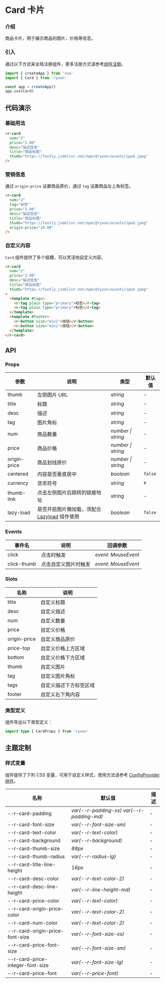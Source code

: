 # Card 卡片

### 介绍

商品卡片，用于展示商品的图片、价格等信息。

### 引入

通过以下方式来全局注册组件，更多注册方式请参考[组件注册](#/zh-CN/advanced-usage#zu-jian-zhu-ce)。

```js
import { createApp } from 'vue'
import { Card } from 'ryxon'

const app = createApp()
app.use(Card)
```

## 代码演示

### 基础用法

```html
<r-card
  num="2"
  price="2.00"
  desc="描述信息"
  title="商品标题"
  thumb="https://fastly.jsdelivr.net/npm/@ryxon/assets/ipad.jpeg"
/>
```

### 营销信息

通过 `origin-price` 设置商品原价，通过 `tag` 设置商品左上角标签。

```html
<r-card
  num="2"
  tag="标签"
  price="2.00"
  desc="描述信息"
  title="商品标题"
  thumb="https://fastly.jsdelivr.net/npm/@ryxon/assets/ipad.jpeg"
  origin-price="10.00"
/>
```

### 自定义内容

`Card` 组件提供了多个插槽，可以灵活地自定义内容。

```html
<r-card
  num="2"
  price="2.00"
  desc="描述信息"
  title="商品标题"
  thumb="https://fastly.jsdelivr.net/npm/@ryxon/assets/ipad.jpeg"
>
  <template #tags>
    <r-tag plain type="primary">标签</r-tag>
    <r-tag plain type="primary">标签</r-tag>
  </template>
  <template #footer>
    <r-button size="mini">按钮</r-button>
    <r-button size="mini">按钮</r-button>
  </template>
</r-card>
```

## API

### Props

| 参数 | 说明 | 类型 | 默认值 |
| --- | --- | --- | --- |
| thumb | 左侧图片 URL | _string_ | - |
| title | 标题 | _string_ | - |
| desc | 描述 | _string_ | - |
| tag | 图片角标 | _string_ | - |
| num | 商品数量 | _number \| string_ | - |
| price | 商品价格 | _number \| string_ | - |
| origin-price | 商品划线原价 | _number \| string_ | - |
| centered | 内容是否垂直居中 | _boolean_ | `false` |
| currency | 货币符号 | _string_ | `¥` |
| thumb-link | 点击左侧图片后跳转的链接地址 | _string_ | - |
| lazy-load | 是否开启图片懒加载，须配合 [Lazyload](/zh/api/lazyload.html) 组件使用 | _boolean_ | `false` |

### Events

| 事件名      | 说明                 | 回调参数            |
| ----------- | -------------------- | ------------------- |
| click       | 点击时触发           | _event: MouseEvent_ |
| click-thumb | 点击自定义图片时触发 | _event: MouseEvent_ |

### Slots

| 名称         | 说明                   |
| ------------ | ---------------------- |
| title        | 自定义标题             |
| desc         | 自定义描述             |
| num          | 自定义数量             |
| price        | 自定义价格             |
| origin-price | 自定义商品原价         |
| price-top    | 自定义价格上方区域     |
| bottom       | 自定义价格下方区域     |
| thumb        | 自定义图片             |
| tag          | 自定义图片角标         |
| tags         | 自定义描述下方标签区域 |
| footer       | 自定义右下角内容       |

### 类型定义

组件导出以下类型定义：

```ts
import type { CardProps } from 'ryxon'
```

## 主题定制

### 样式变量

组件提供了下列 CSS 变量，可用于自定义样式，使用方法请参考 [ConfigProvider 组件](/zh/component/config-provider.html)。

| 名称 | 默认值 | 描述 |
| --- | --- | --- |
| --r-card-padding | _var(--r-padding-xs) var(--r-padding-md)_ | - |
| --r-card-font-size | _var(--r-font-size-sm)_ | - |
| --r-card-text-color | _var(--r-text-color)_ | - |
| --r-card-background | _var(--r-background)_ | - |
| --r-card-thumb-size | _88px_ | - |
| --r-card-thumb-radius | _var(--r-radius-lg)_ | - |
| --r-card-title-line-height | _16px_ | - |
| --r-card-desc-color | _var(--r-text-color-2)_ | - |
| --r-card-desc-line-height | _var(--r-line-height-md)_ | - |
| --r-card-price-color | _var(--r-text-color)_ | - |
| --r-card-origin-price-color | _var(--r-text-color-2)_ | - |
| --r-card-num-color | _var(--r-text-color-2)_ | - |
| --r-card-origin-price-font-size | _var(--r-font-size-xs)_ | - |
| --r-card-price-font-size | _var(--r-font-size-sm)_ | - |
| --r-card-price-integer-font-size | _var(--r-font-size-lg)_ | - |
| --r-card-price-font | _var(--r-price-font)_ | - |
